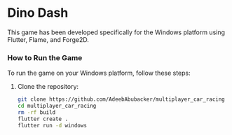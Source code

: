 # Dino Dash

This game has been developed specifically for the Windows platform using Flutter, Flame, and Forge2D.

### How to Run the Game

To run the game on your Windows platform, follow these steps:

1. Clone the repository:

   ```bash
   git clone https://github.com/AdeebAbubacker/multiplayer_car_racing
   cd multiplayer_car_racing
   rm -rf build
   flutter create .
   flutter run -d windows


